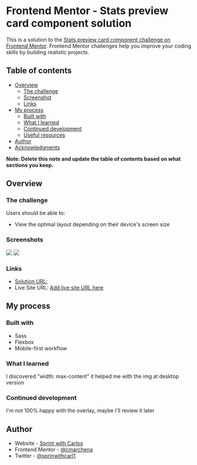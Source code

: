 # Frontend Mentor - Stats preview card component solution

This is a solution to the [Stats preview card component challenge on Frontend Mentor](https://www.frontendmentor.io/challenges/stats-preview-card-component-8JqbgoU62). Frontend Mentor challenges help you improve your coding skills by building realistic projects.

## Table of contents

- [Overview](#overview)
  - [The challenge](#the-challenge)
  - [Screenshot](#screenshot)
  - [Links](#links)
- [My process](#my-process)
  - [Built with](#built-with)
  - [What I learned](#what-i-learned)
  - [Continued development](#continued-development)
  - [Useful resources](#useful-resources)
- [Author](#author)
- [Acknowledgments](#acknowledgments)

**Note: Delete this note and update the table of contents based on what sections you keep.**

## Overview

### The challenge

Users should be able to:

- View the optimal layout depending on their device's screen size

### Screenshots

![](./screenshot1.png)
![](./screenshot2.png)

### Links

- [Solution URL:](https://github.com/SprintWithCarlos/frontendmentor-preview-card-stats)
- Live Site URL: [Add live site URL here](https://nostalgic-chandrasekhar-cdc474.netlify.app/)

## My process

### Built with

- Sass
- Flexbox
- Mobile-first workflow

### What I learned

I discovered "width: max-content" it helped me with the img at desktop version

### Continued development

I'm not 100% happy with the overlay, maybe I'll review it later

## Author

- Website - [Sprint with Carlos](https://sprintwithcarlos.github.io/)
- Frontend Mentor - [@cmarchena](https://www.frontendmentor.io/profile/cmarchena)
- Twitter - [@sprinwithcarl1](https://www.twitter.com/sprintwithcarl1)
